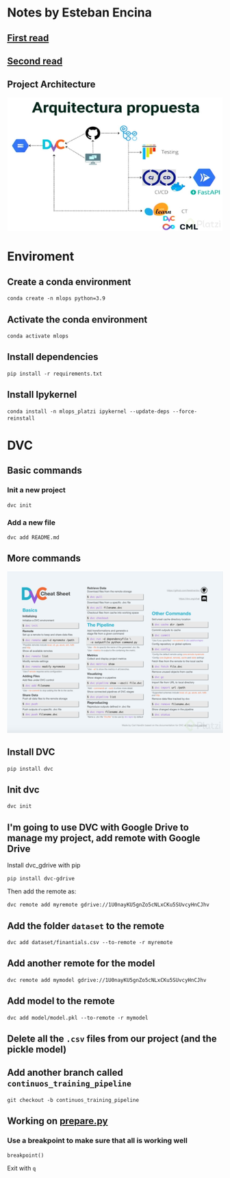 # Notes by Esteban Encina
## [First read](https://ml-ops.org/content/end-to-end-ml-workflow)

## [Second read](https://ml-ops.org/content/three-levels-of-ml-software)

## Project Architecture
![Image](images/project-image.png)

# Enviroment
## Create a conda environment
```
conda create -n mlops python=3.9
```
## Activate the conda environment
```
conda activate mlops
```
## Install dependencies
```
pip install -r requirements.txt
```
## Install Ipykernel
```
conda install -n mlops_platzi ipykernel --update-deps --force-reinstall
```
# DVC
## Basic commands
### Init a new project
```
dvc init
```
### Add a new file
```
dvc add README.md
```
## More commands
![](images/dvc-sheet.png)

## Install DVC
```
pip install dvc
```
## Init dvc
```
dvc init
```
## I'm going to use DVC with Google Drive to manage my project, add remote with Google Drive
Install dvc_gdrive with pip
```
pip install dvc-gdrive
```
Then add the remote as:
```
dvc remote add myremote gdrive://1U0nayKU5gnZo5cNLxCKu5SUvcyHnCJhv
```
## Add the folder `dataset` to the remote
```
dvc add dataset/finantials.csv --to-remote -r myremote
```
## Add another remote for the model
```
dvc remote add mymodel gdrive://1U0nayKU5gnZo5cNLxCKu5SUvcyHnCJhv
```
## Add model to the remote
```
dvc add model/model.pkl --to-remote -r mymodel
```
## Delete all the `.csv` files from our project (and the pickle model)

## Add another branch called `continuos_training_pipeline`
```
git checkout -b continuos_training_pipeline
```
## Working on [prepare.py](src/prepare.py)
### Use a breakpoint to make sure that all is working well
```
breakpoint()
```
Exit with `q`
